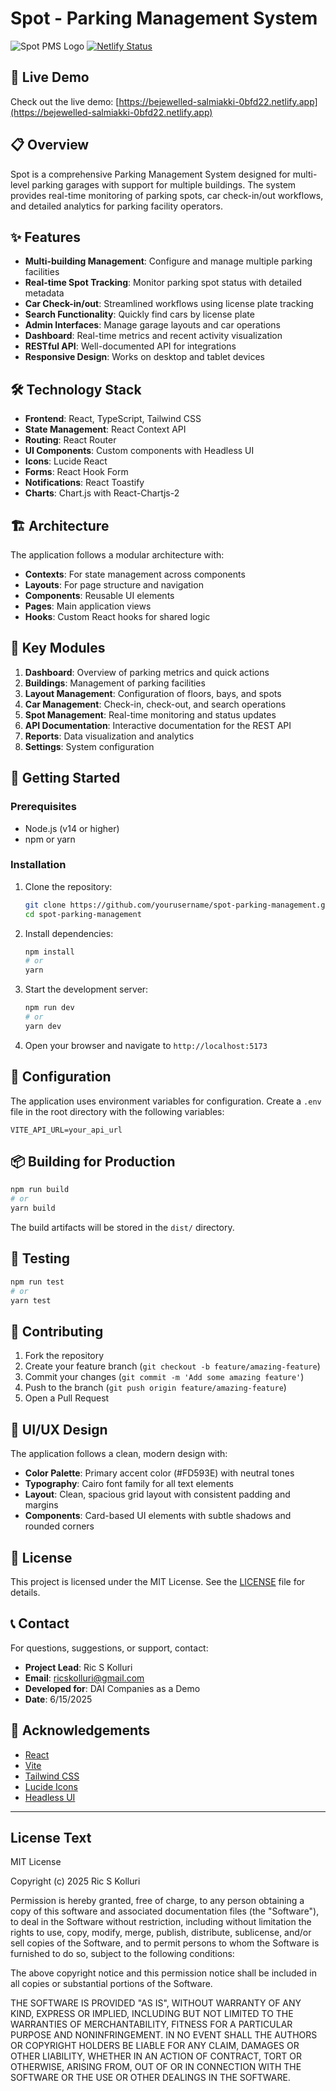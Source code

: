 # Spot - Parking Management System

![Spot PMS Logo](https://img.shields.io/badge/Spot-Parking%20Management-FD593E)
[![Netlify Status](https://api.netlify.com/api/v1/badges/0bfd22/deploy-status)](https://bejewelled-salmiakki-0bfd22.netlify.app)

## 🚗 Live Demo

Check out the live demo: [https://bejewelled-salmiakki-0bfd22.netlify.app](https://bejewelled-salmiakki-0bfd22.netlify.app)

## 📋 Overview

Spot is a comprehensive Parking Management System designed for multi-level parking garages with support for multiple buildings. The system provides real-time monitoring of parking spots, car check-in/out workflows, and detailed analytics for parking facility operators.

## ✨ Features

- **Multi-building Management**: Configure and manage multiple parking facilities
- **Real-time Spot Tracking**: Monitor parking spot status with detailed metadata
- **Car Check-in/out**: Streamlined workflows using license plate tracking
- **Search Functionality**: Quickly find cars by license plate
- **Admin Interfaces**: Manage garage layouts and car operations
- **Dashboard**: Real-time metrics and recent activity visualization
- **RESTful API**: Well-documented API for integrations
- **Responsive Design**: Works on desktop and tablet devices

## 🛠️ Technology Stack

- **Frontend**: React, TypeScript, Tailwind CSS
- **State Management**: React Context API
- **Routing**: React Router
- **UI Components**: Custom components with Headless UI
- **Icons**: Lucide React
- **Forms**: React Hook Form
- **Notifications**: React Toastify
- **Charts**: Chart.js with React-Chartjs-2

## 🏗️ Architecture

The application follows a modular architecture with:

- **Contexts**: For state management across components
- **Layouts**: For page structure and navigation
- **Components**: Reusable UI elements
- **Pages**: Main application views
- **Hooks**: Custom React hooks for shared logic

## 📱 Key Modules

1. **Dashboard**: Overview of parking metrics and quick actions
2. **Buildings**: Management of parking facilities
3. **Layout Management**: Configuration of floors, bays, and spots
4. **Car Management**: Check-in, check-out, and search operations
5. **Spot Management**: Real-time monitoring and status updates
6. **API Documentation**: Interactive documentation for the REST API
7. **Reports**: Data visualization and analytics
8. **Settings**: System configuration

## 🚀 Getting Started

### Prerequisites

- Node.js (v14 or higher)
- npm or yarn

### Installation

1. Clone the repository:
   ```bash
   git clone https://github.com/yourusername/spot-parking-management.git
   cd spot-parking-management
   ```

2. Install dependencies:
   ```bash
   npm install
   # or
   yarn
   ```

3. Start the development server:
   ```bash
   npm run dev
   # or
   yarn dev
   ```

4. Open your browser and navigate to `http://localhost:5173`

## 🔧 Configuration

The application uses environment variables for configuration. Create a `.env` file in the root directory with the following variables:

```
VITE_API_URL=your_api_url
```

## 📦 Building for Production

```bash
npm run build
# or
yarn build
```

The build artifacts will be stored in the `dist/` directory.

## 🧪 Testing

```bash
npm run test
# or
yarn test
```

## 🤝 Contributing

1. Fork the repository
2. Create your feature branch (`git checkout -b feature/amazing-feature`)
3. Commit your changes (`git commit -m 'Add some amazing feature'`)
4. Push to the branch (`git push origin feature/amazing-feature`)
5. Open a Pull Request

## 🎨 UI/UX Design

The application follows a clean, modern design with:

- **Color Palette**: Primary accent color (#FD593E) with neutral tones
- **Typography**: Cairo font family for all text elements
- **Layout**: Clean, spacious grid layout with consistent padding and margins
- **Components**: Card-based UI elements with subtle shadows and rounded corners

## 📄 License

This project is licensed under the MIT License. See the [LICENSE](#license-text) file for details.

## 📞 Contact

For questions, suggestions, or support, contact:

- **Project Lead**: Ric S Kolluri
- **Email**: ricskolluri@gmail.com
- **Developed for**: DAI Companies as a Demo
- **Date**: 6/15/2025

## 🙏 Acknowledgements

- [React](https://reactjs.org/)
- [Vite](https://vitejs.dev/)
- [Tailwind CSS](https://tailwindcss.com/)
- [Lucide Icons](https://lucide.dev/)
- [Headless UI](https://headlessui.dev/)

---

## License Text

MIT License

Copyright (c) 2025 Ric S Kolluri

Permission is hereby granted, free of charge, to any person obtaining a copy
of this software and associated documentation files (the "Software"), to deal
in the Software without restriction, including without limitation the rights
to use, copy, modify, merge, publish, distribute, sublicense, and/or sell
copies of the Software, and to permit persons to whom the Software is
furnished to do so, subject to the following conditions:

The above copyright notice and this permission notice shall be included in all
copies or substantial portions of the Software.

THE SOFTWARE IS PROVIDED "AS IS", WITHOUT WARRANTY OF ANY KIND, EXPRESS OR
IMPLIED, INCLUDING BUT NOT LIMITED TO THE WARRANTIES OF MERCHANTABILITY,
FITNESS FOR A PARTICULAR PURPOSE AND NONINFRINGEMENT. IN NO EVENT SHALL THE
AUTHORS OR COPYRIGHT HOLDERS BE LIABLE FOR ANY CLAIM, DAMAGES OR OTHER
LIABILITY, WHETHER IN AN ACTION OF CONTRACT, TORT OR OTHERWISE, ARISING FROM,
OUT OF OR IN CONNECTION WITH THE SOFTWARE OR THE USE OR OTHER DEALINGS IN THE
SOFTWARE.